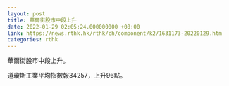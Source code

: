 ```yaml
---
layout: post
title: 華爾街股市中段上升
date: 2022-01-29 02:05:24.000000000 +08:00
link: https://news.rthk.hk/rthk/ch/component/k2/1631173-20220129.htm
categories: rthk
---
```


華爾街股市中段上升。

道瓊斯工業平均指數報34257，上升96點。
